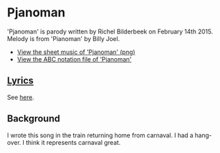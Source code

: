 # Pjanoman

'Pjanoman' is parody written by Richel Bilderbeek
on February 14th 2015. Melody is from 'Pianoman' by Billy Joel.

 * [View the sheet music of 'Pjanoman' (png)](62_pjanoman.png)
 * [View the ABC notation file of 'Pjanoman'](62_pjanoman.abc)

## [Lyrics](62_pjanoman.txt)

See [here](62_pjanoman.txt).

## Background

I wrote this song in the train returning home from carnaval.
I had a hang-over. I think it represents carnaval great.
